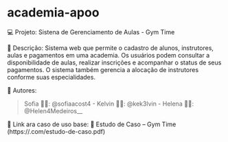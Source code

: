 # academia-apoo

💻 Projeto:
Sistena de Gerenciamento de Aulas -  Gym Time

📝 Descrição:
Sistema web que permite o cadastro de alunos, instrutores, aulas e pagamentos em uma academia. Os usuários podem consultar a disponibilidade de aulas, realizar inscrições e acompanhar o status de seus pagamentos. O sistema também gerencia a alocação de instrutores conforme suas especialidades.

👥 Autores: 
> Sofia 👩‍💻: @sofiaacost4 -
> Kelvin 👨‍💻: @kek3lvin - 
> Helena 👩‍💻: @Helen4Medeiros__


🔗 Link ara caso de uso base:
📄 Estudo de Caso – Gym Time (https://.com/estudo-de-caso.pdf)
 
